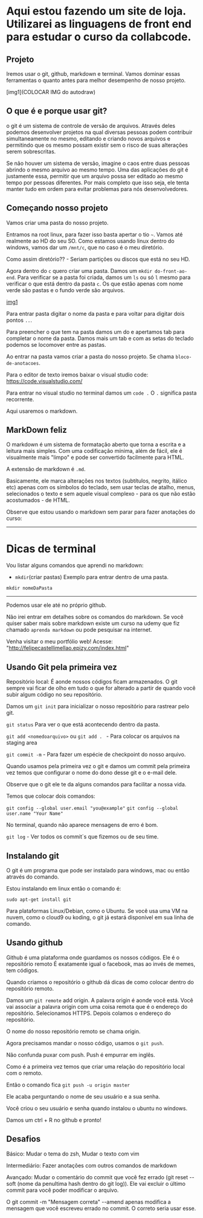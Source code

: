 # Aqui estou fazendo um site de loja. Utilizarei as linguagens de front end para estudar o curso da collabcode.

## Projeto

Iremos usar o git, github, markdown e terminal. Vamos dominar essas ferramentas o quanto antes para melhor desempenho de nosso projeto.

[img1](COLOCAR IMG do autodraw)

## O que é e porque usar git?

o git é um sistema de controle de versão de arquivos. Através deles podemos desenvolver projetos na qual diversas pessoas podem contribuir simultaneamente no mesmo, editando e criando novos arquivos e permitindo que os mesmo possam existir sem o risco de suas alterações serem sobrescritas.

Se não houver um sistema de versão, imagine o caos entre duas pessoas abrindo o mesmo arquivo ao mesmo tempo. Uma das aplicações do git é justamente essa, permitir que um arquivo possa ser editado ao mesmo tempo por pessoas diferentes. Por mais completo que isso seja, ele tenta manter tudo em ordem para evitar problemas para nós desenvolvedores.

## Começando nosso projeto

Vamos criar uma pasta do nosso projeto. 

Entramos na root linux, para fazer isso basta apertar o tio `~`. Vamos até realmente ao HD do seu SO. Como estamos usando linux dentro do windows, vamos dar um `/mnt/c`, que no caso é o meu diretório. 

Como assim diretório?? - Seriam partições ou discos que está no seu HD.

Agora dentro do `c` quero criar uma pasta. Damos um `mkdir do-front-ao-end`. Para verificar se a pasta foi criada, damos um `ls` ou só `l` mesmo para verificar o que está dentro da pasta `c`. Os que estão apenas com nome verde são pastas e o fundo verde são arquivos.

[img1](../001/img/img1.png)

Para entrar pasta digitar o nome da pasta e para voltar para digitar dois pontos `..`.

Para preencher o que tem na pasta damos um do e apertamos tab para completar o nome da pasta. Damos mais um tab e com as setas do teclado podemos se locomover entre as pastas.

Ao entrar na pasta vamos criar a pasta do nosso projeto. Se chama `bloco-de-anotacoes`.

Para o editor de texto iremos baixar o visual studio code: https://code.visualstudio.com/

Para entrar no visual studio no terminal damos um `code .` O `.` significa pasta recorrente.

Aqui usaremos o markdown.

## MarkDown feliz

O markdown é um sistema de formatação aberto que torna a escrita e a leitura mais simples. Com uma codificação mínima, além de fácil, ele é visualmente mais "limpo" e pode ser convertido facilmente para HTML.

A extensão de markdown é `.md`.

Basicamente, ele marca alterações nos textos (subtítulos, negrito, itálico etc) apenas com os símbolos do teclado, sem usar teclas de atalho, menus, selecionados o texto e sem aquele visual complexo - para os que não estão acostumados - de HTML.

Observe que estou usando o markdown sem parar para fazer anotações do curso: 

<hr>

# Dicas de terminal

Vou listar alguns comandos que aprendi no markdown:


- `mkdir`(criar pastas)
Exemplo para entrar dentro de uma pasta.

```
mkdir nomeDaPasta
```

<hr>

Podemos usar ele até no próprio github.

Não irei entrar em detalhes sobre os comandos do markdown. Se você quiser saber mais sobre markdown existe um curso na udemy que fiz chamado `aprenda markdown` ou pode pesquisar na internet.

Venha visitar o meu portfólio web! Acesse:
"http://felipecastellimellao.epizy.com/index.html"


## Usando Git pela primeira vez

Repositório local: É aonde nossos códigos ficam armazenados. O git sempre vai ficar de olho em tudo o que for alterado a partir de quando você subir algum código no seu repositório. 

Damos um `git init` para inicializar o nosso repositório para rastrear pelo git.

`git status` Para ver o que está acontecendo dentro da pasta.

`git add <nomedoarquivo>` ou `git add . ` - Para colocar os arquivos na staging area

`git commit -m` - Para fazer um espécie de checkpoint do nosso arquivo.

Quando usamos pela primeira vez o git e damos um commit pela primeira vez temos que configurar o nome do dono desse git e o e-mail dele.

Observe que o git ele te da alguns comandos para facilitar a nossa vida. 

Temos que colocar dois comandos:

`git config --global user.email "you@example"`
`git config --global user.name "Your Name"`

No terminal, quando não aparece mensagens de erro é bom.

`git log` - Ver todos os commit`s que fizemos ou de seu time.

## Instalando git

O git é um programa que pode ser instalado para windows, mac ou então através do comando.

Estou instalando em linux então o comando é:

```
sudo apt-get install git
```

Para plataformas Linux/Debian, como o Ubuntu. Se você usa uma VM na nuvem, como o cloud9 ou koding, o git já estará disponível em sua linha de comando.

## Usando github

Github é uma plataforma onde guardamos os nossos códigos. Ele é o repositório remoto 
É exatamente igual o facebook, mas ao invés de memes, tem códigos.

Quando criamos o repositório o github dá dicas de como colocar dentro do repositório remoto.

Damos um `git remote` add origin. A palavra origin é aonde você está. Você vai associar a palavra origin com uma coisa remota que é o endereço do repositório. Selecionamos HTTPS. Depois colamos o endereço do repositório.

O nome do nosso repositório remoto se chama origin.

Agora precisamos mandar o nosso código, usamos o `git push`.

Não confunda puxar com push. Push é empurrar em inglês.

Como é a primeira vez temos que criar uma relação do repositório local com o remoto.

Então o comando fica `git push -u origin master`

Ele acaba perguntando o nome de seu usuário e a sua senha. 

Você criou o seu usuário e senha quando instalou o ubuntu no windows.

Damos um ctrl + R no github e pronto!


## Desafios

Básico: Mudar o tema do zsh, Mudar o texto com vim

Intermediário: Fazer anotações com outros comandos de markdown

Avançado: Mudar o comentário do commit que você fez errado (git reset --soft (nome da penultima hash dentro do git log)). Ele vai excluir o último commit para você poder modificar o arquivo.

O git commit -m "Mensagem correta" --amend apenas modifica a mensagem que você escreveu errado no commit. O correto seria usar esse.
